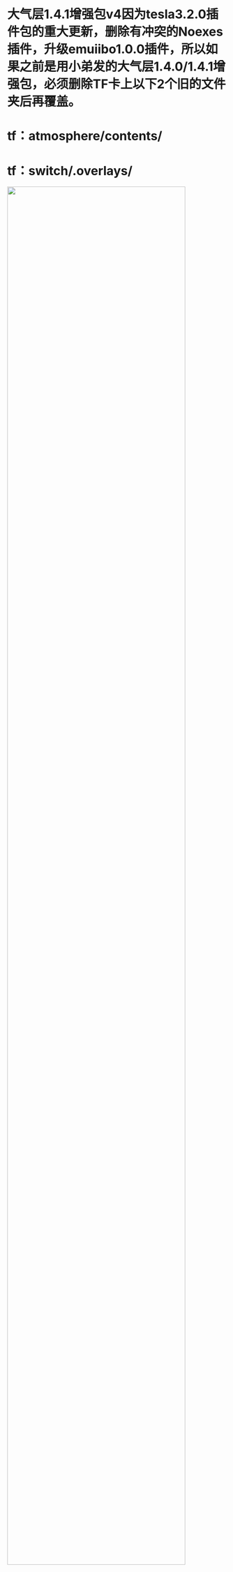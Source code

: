 # 大气层1.4.1增强包v4因为tesla3.2.0插件包的重大更新，删除有冲突的Noexes插件，升级emuiibo1.0.0插件，所以如果之前是用小弟发的大气层1.4.0/1.4.1增强包，必须删除TF卡上以下2个旧的文件夹后再覆盖。

# tf：atmosphere/contents/

# tf：switch/.overlays/

<img src="https://github.com/Yuanbanba/Atmosphere/blob/master/launchmore.jpg" align="center" width="90%" />
